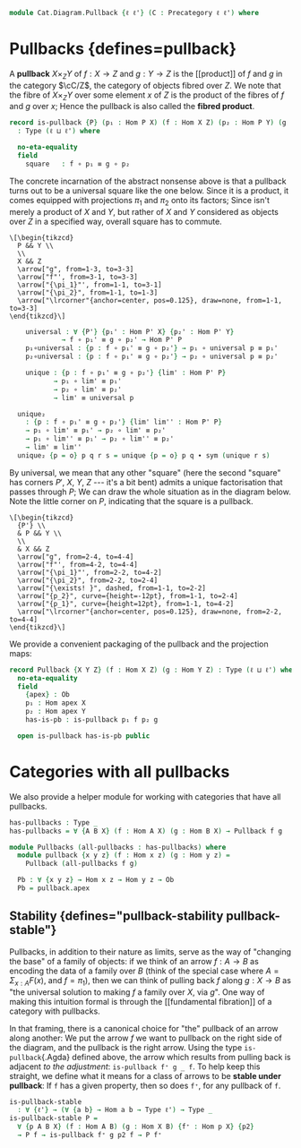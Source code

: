 <!--
```agda
open import Cat.Prelude

import Cat.Reasoning
```
-->

```agda
module Cat.Diagram.Pullback {ℓ ℓ'} (C : Precategory ℓ ℓ') where
```

# Pullbacks {defines=pullback}

<!--
```agda
open Cat.Reasoning C
private variable
  P' X Y Z : Ob
  h p₁' p₂' : Hom X Y
```
-->

A **pullback** $X \times_Z Y$ of $f : X \to Z$ and $g : Y \to Z$ is the
[[product]] of $f$ and $g$ in the category $\cC/Z$, the category of
objects fibred over $Z$. We note that the fibre of $X \times_Z Y$ over
some element $x$ of $Z$ is the product of the fibres of $f$ and $g$ over
$x$; Hence the pullback is also called the **fibred product**.

```agda
record is-pullback {P} (p₁ : Hom P X) (f : Hom X Z) (p₂ : Hom P Y) (g : Hom Y Z)
  : Type (ℓ ⊔ ℓ') where

  no-eta-equality
  field
    square   : f ∘ p₁ ≡ g ∘ p₂
```

The concrete incarnation of the abstract nonsense above is that a
pullback turns out to be a universal square like the one below. Since it
is a product, it comes equipped with projections $\pi_1$ and $\pi_2$
onto its factors; Since isn't merely a product of $X$ and $Y$, but
rather of $X$ and $Y$ considered as objects over $Z$ in a specified way,
overall square has to commute.

~~~{.quiver}
\[\begin{tikzcd}
  P && Y \\
  \\
  X && Z
  \arrow["g", from=1-3, to=3-3]
  \arrow["f"', from=3-1, to=3-3]
  \arrow["{\pi_1}"', from=1-1, to=3-1]
  \arrow["{\pi_2}", from=1-1, to=1-3]
  \arrow["\lrcorner"{anchor=center, pos=0.125}, draw=none, from=1-1, to=3-3]
\end{tikzcd}\]
~~~

```agda
    universal : ∀ {P'} {p₁' : Hom P' X} {p₂' : Hom P' Y}
             → f ∘ p₁' ≡ g ∘ p₂' → Hom P' P
    p₁∘universal : {p : f ∘ p₁' ≡ g ∘ p₂'} → p₁ ∘ universal p ≡ p₁'
    p₂∘universal : {p : f ∘ p₁' ≡ g ∘ p₂'} → p₂ ∘ universal p ≡ p₂'

    unique : {p : f ∘ p₁' ≡ g ∘ p₂'} {lim' : Hom P' P}
           → p₁ ∘ lim' ≡ p₁'
           → p₂ ∘ lim' ≡ p₂'
           → lim' ≡ universal p

  unique₂
    : {p : f ∘ p₁' ≡ g ∘ p₂'} {lim' lim'' : Hom P' P}
    → p₁ ∘ lim' ≡ p₁' → p₂ ∘ lim' ≡ p₂'
    → p₁ ∘ lim'' ≡ p₁' → p₂ ∘ lim'' ≡ p₂'
    → lim' ≡ lim''
  unique₂ {p = o} p q r s = unique {p = o} p q ∙ sym (unique r s)
```

<!--
```agda
  pullback-univ
    : ∀ {O} → Hom O P ≃ (Σ (Hom O X) λ h → Σ (Hom O Y) λ h' → f ∘ h ≡ g ∘ h')
  pullback-univ .fst h = p₁ ∘ h , p₂ ∘ h , extendl square
  pullback-univ .snd = is-iso→is-equiv λ where
    .is-iso.inv (f , g , α) → universal α
    .is-iso.rinv x → Σ-pathp p₁∘universal $ Σ-prop-pathp (λ _ _ → hlevel 1) p₂∘universal
    .is-iso.linv x → sym (unique refl refl)
```
-->

By universal, we mean that any other "square" (here the second "square"
has corners $P'$, $X$, $Y$, $Z$ --- it's a bit bent) admits a unique
factorisation that passes through $P$; We can draw the whole situation
as in the diagram below. Note the little corner on $P$, indicating that
the square is a pullback.

~~~{.quiver .tall-2}
\[\begin{tikzcd}
  {P'} \\
  & P && Y \\
  \\
  & X && Z
  \arrow["g", from=2-4, to=4-4]
  \arrow["f"', from=4-2, to=4-4]
  \arrow["{\pi_1}"', from=2-2, to=4-2]
  \arrow["{\pi_2}", from=2-2, to=2-4]
  \arrow["{\exists! }", dashed, from=1-1, to=2-2]
  \arrow["{p_2}", curve={height=-12pt}, from=1-1, to=2-4]
  \arrow["{p_1}", curve={height=12pt}, from=1-1, to=4-2]
  \arrow["\lrcorner"{anchor=center, pos=0.125}, draw=none, from=2-2, to=4-4]
\end{tikzcd}\]
~~~

We provide a convenient packaging of the pullback and the projection
maps:

```agda
record Pullback {X Y Z} (f : Hom X Z) (g : Hom Y Z) : Type (ℓ ⊔ ℓ') where
  no-eta-equality
  field
    {apex} : Ob
    p₁ : Hom apex X
    p₂ : Hom apex Y
    has-is-pb : is-pullback p₁ f p₂ g

  open is-pullback has-is-pb public
```

# Categories with all pullbacks

We also provide a helper module for working with categories that have all
pullbacks.

```agda
has-pullbacks : Type _
has-pullbacks = ∀ {A B X} (f : Hom A X) (g : Hom B X) → Pullback f g

module Pullbacks (all-pullbacks : has-pullbacks) where
  module pullback {x y z} (f : Hom x z) (g : Hom y z) =
    Pullback (all-pullbacks f g)

  Pb : ∀ {x y z} → Hom x z → Hom y z → Ob
  Pb = pullback.apex
```

## Stability {defines="pullback-stability pullback-stable"}

Pullbacks, in addition to their nature as limits, serve as the way of
"changing the base" of a family of objects: if we think of an arrow
$f : A \to B$ as encoding the data of a family over $B$ (think of the
special case where $A = \Sigma_{x : A} F(x)$, and $f = \pi_1$), then we
can think of pulling back $f$ along $g : X \to B$ as "the universal
solution to making $f$ a family over $X$, via $g$". One way of making
this intuition formal is through the [[fundamental fibration]] of a
category with pullbacks.

In that framing, there is a canonical choice for "the" pullback of an
arrow along another: We put the arrow $f$ we want to pullback on the
right side of the diagram, and the pullback is the right arrow. Using
the type `is-pullback`{.Agda} defined above, the arrow which results
from pulling back is adjacent _to the adjustment_: `is-pullback f⁺ g _ f`.
To help keep this straight, we define what it means for a class of
arrows to be **stable under pullback**: If `f` has a given property,
then so does `f⁺`, for any pullback of `f`.

```agda
is-pullback-stable
  : ∀ {ℓ'} → (∀ {a b} → Hom a b → Type ℓ') → Type _
is-pullback-stable P =
  ∀ {p A B X} (f : Hom A B) (g : Hom X B) {f⁺ : Hom p X} {p2}
  → P f → is-pullback f⁺ g p2 f → P f⁺
```
